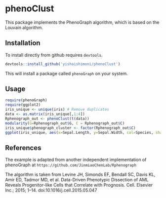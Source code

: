 # phenoClust
This package implements the PhenoGraph algorithm, which is based on the Louvain algorithm.

## Installation
To install directly from github requires `devtools`.
```R
devtools::install_github('yishaishimoni/phenoClust')
```

This will install a package called `phenoGraph` on your system.

## Usage
```R
require(phenoGraph)
require(ggplot2)
iris_unique <- unique(iris) # Remove duplicates
data <- as.matrix(iris_unique[,1:4])
Rphenograph_out <- phenoClust(t(data))
modularity(G=Rphenograph_out$G, C = Rphenograph_out$C)
iris_unique$phenograph_cluster <- factor(Rphenograph_out$C)
ggplot(iris_unique, aes(x=Sepal.Length, y=Sepal.Width, col=Species, shape=phenograph_cluster)) + geom_point(size = 3)+theme_bw()
```

## References
The example is adapted from another independent implementation of phenoGraph at `https://github.com/JinmiaoChenLab/Rphenograph`

The algorithm is taken from 
Levine JH, Simonds EF, Bendall SC, Davis KL, Amir ED, Tadmor MD, et al. Data-Driven Phenotypic Dissection of AML Reveals Progenitor-like Cells that Correlate with Prognosis. Cell. Elsevier Inc.; 2015; 1–14. doi:10.1016/j.cell.2015.05.047
